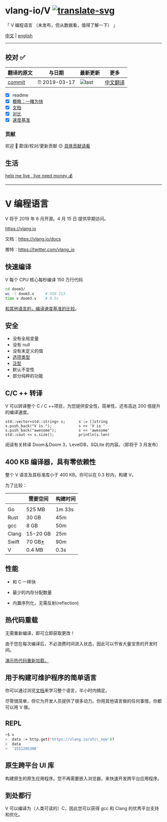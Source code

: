 # vlang-io/V [![translate-svg]][translate-list]

<!--[![explain]][source]-->

[explain]: http://llever.com/explain.svg
[source]: https://github.com/chinanf-boy/Source-Explain
[translate-svg]: http://llever.com/translate.svg
[translate-list]: https://github.com/chinanf-boy/chinese-translate-list
[size-img]: https://packagephobia.now.sh/badge?p=Name
[size]: https://packagephobia.now.sh/result?p=Name

「 V 编程语言 （未发布，但从数据看，值得了解一下） 」

[中文](./readme.md) | [english](https://github.com/vlang-io/V)

---

## 校对 ✅

<!-- doc-templite START generated -->
<!-- repo = 'vlang-io/V' -->
<!-- commit = '17fd9ae173543c315a24fa88d41706d9af75fd5b' -->
<!-- time = '2019-03-17' -->

| 翻译的原文 | 与日期        | 最新更新 | 更多                       |
| ---------- | ------------- | -------- | -------------------------- |
| [commit]   | ⏰ 2019-03-17 | ![last]  | [中文翻译][translate-list] |

[last]: https://img.shields.io/github/last-commit/vlang-io/V.svg
[commit]: https://github.com/vlang-io/V/tree/17fd9ae173543c315a24fa88d41706d9af75fd5b

<!-- doc-templite END generated -->

- [x] readme
- [x] [概略：一睹为快](mds/index.zh.md)
- [x] [文档](mds/docs.zh.md)
- [x] [对比](mds/compare.zh.md)
- [x] [速度基准](mds/compilation_speed.zh.md)

### 贡献

欢迎 👏 勘误/校对/更新贡献 😊 [具体贡献请看](https://github.com/chinanf-boy/chinese-translate-list#贡献)

## 生活

[help me live , live need money 💰](https://github.com/chinanf-boy/live-need-money)

---

# V 编程语言

V 将于 2019 年 6 月开源。4 月 15 日 提供早期访问。

<https://vlang.io>

文档：<https://vlang.io/docs>

推特：<https://twitter.com/vlang_io>

## 快速编译

V 每个 CPU 核心每秒编译 150 万行代码

```bash
cd doom3/
wc -l doom3.v     # 458 713
time v doom3.v    # 0.5s
```

[和其他语言的，编译速度基准的比较](/compilation_speed.zh.md)。

## 安全

- 没有全局变量
- 没有 null
- 没有未定义的值
- [选项类型](/mds/docs.zh.md#option)
- [泛型](/mds/docs.zh.md#generics)
- 默认不变性
- 部分纯粹的功能

## C/C ++ 转译

V 可以转译整个 C / C ++项目，为您提供安全性，简单性，还有高达 200 倍提升的编译速度。

```
std::vector<std::string> s;      s := []string
s.push_back("V is "); 			 s << 'V is '
s.push_back("awesome");			 s << 'awesome'
std::cout << s.size();			 println(s.len)
```

阅读有关转译 Doom＆Doom 3，LevelDB，SQLite 的内容。（即将于 3 月发布）

## 400 KB 编译器，具有零依赖性

整个 V 语言及其标准库小于 400 KB。你可以在 0.3 秒内，构建 V。

为了比较：

|       | 需要空间                                                  | 构建时间 |
| ----- | --------------------------------------------------------- | -------- |
|       |                                                           |          |
| Go    | 525 MB                                                    | 1m 33s   |
| Rust  | 30 GB                                                     | 45m      |
| gcc   | 8 GB                                                      | 50m      |
| Clang | 15-20 GB                                                  | 25m      |
| Swift | 70 GB[\*](https://github.com/apple/swift#getting-started) | 90m      |
| V     | 0.4 MB                                                    | 0.3s     |

## 性能

- 和 C 一样快
- 最少的内存分配数量

- 内置序列化，无需反射(reflection)

## 热代码重载

无需重新编译，即可立即获取更改！

由于您在每次编译后，不必浪费时间进入状态，因此可以节省大量宝贵的开发时间。

[演示热代码重新加载。](https://volt.ws/img/lang.webm)

## 用于构建可维护程序的简单语言

你可以通过浏览[文档](/mds/docs.zh.md)来学习整个语言，半小时内搞定。

尽管很简单，但它为开发人员提供了很多动力。你用其他语言做的任何事情，你都可以用 V 做。

## REPL

```bash
>$ v
>  data := http.get('https://vlang.io/utc\_now')?
>  data
>  '1551205308'
```

## 原生跨平台 UI 库

构建原生的原生应用程序。您不再需要嵌入浏览器，来快速开发跨平台应用程序。

## 到处都行

V 可以编译为（人类可读的）C，因此您可以获得 gcc 和 Clang 的优秀平台支持和优化。
